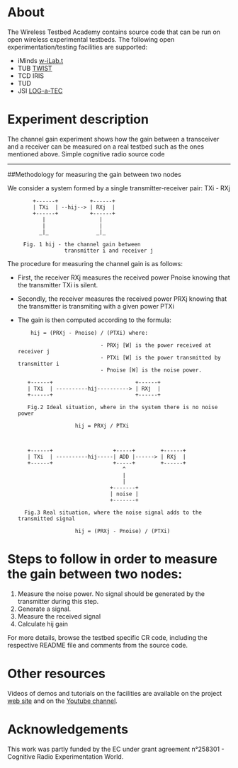 About
=====

The Wireless Testbed Academy contains source code that can be run on open wireless experimental testbeds. The following open experimentation/testing facilities are supported:
* iMinds [w-iLab.t](http://ilabt.iminds.be/wilabt)
* TUB [TWIST](http://www.twist.tu-berlin.de/wiki)
* TCD IRIS
* TUD
* JSI [LOG-a-TEC](http://log-a-tec.eu/overview.html)


Experiment description
======================
The channel gain experiment shows how the gain between a transceiver and a receiver can be measured on a real testbed such as the ones mentioned above. Simple cognitive radio source code

---------------------------------------------------------------------------------------------------
##Methodology for measuring the gain between two nodes


We consider a system formed by a single transmitter-receiver pair: TXi - RXj

    
        	+------+          +------+
			| TXi  | --hij--> | RXj  |
			+------+          +------+ 
			   |		         |
               |                 |
              _|_               _|_
              
         Fig. 1 hij - the channel gain between
                      transmitter i and receiver j

The procedure for measuring the channel gain is as follows:
* First, the receiver RXj measures the received power Pnoise
knowing that the transmitter TXi is silent. 
* Secondly, the receiver measures the received power PRXj knowing that the transmitter is transmiting with a given power PTXi
* The gain is then computed according to the formula: 

          hij = (PRXj - Pnoise) / (PTXi) where:

                                - PRXj [W] is the power received at receiver j
                                - PTXi [W] is the power transmitted by transmitter i
                                - Pnoise [W] is the noise power.

         +------+                          +------+
         | TXi  | ----------hij----------> | RXj  |
         +------+                          +------+ 

         Fig.2 Ideal situation, where in the system there is no noise power

                        hij = PRXj / PTXi



         +------+                   +-----+        +------+
         | TXi  | ----------hij-----| ADD |------> | RXj  |
         +------+                   +-----+        +------+ 
                                       ^
                                       |
                                       |
                                   +-------+
                                   | noise |
                                   +-------+

        Fig.3 Real situation, where the noise signal adds to the transmitted signal

                        hij = (PRXj - Pnoise) / (PTXi)

# Steps to follow in order to measure the gain between two nodes:


1. Measure the noise power. No signal should be generated by the transmitter during this step.
1. Generate a signal.
1. Measure the received signal
1. Calculate hij gain

For more details, browse the testbed specific CR code, including the respective README file and comments from the source code.


Other resources
===============
Videos of demos and tutorials on the facilities are available on the project [web site](http://www.crew-project.eu/demos) and on the [Youtube channel](https://www.youtube.com/user/FP7ictCREW). 


Acknowledgements
================
This work was partly funded by the EC under grant agreement n°258301 - Cognitive Radio Experimentation World. 